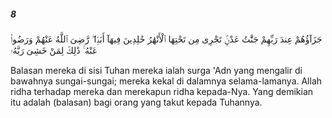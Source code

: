 ##### 8

<span class="ayah">جَزَآؤُهُمْ عِندَ رَبِّهِمْ جَنَّٰتُ عَدْنٍۢ تَجْرِى مِن تَحْتِهَا ٱلْأَنْهَٰرُ خَٰلِدِينَ فِيهَآ أَبَدًۭا ۖ رَّضِىَ ٱللَّهُ عَنْهُمْ وَرَضُوا۟ عَنْهُ ۚ ذَٰلِكَ لِمَنْ خَشِىَ رَبَّهُۥ</span>

<span class="ayah_translation">Balasan mereka di sisi Tuhan mereka ialah surga 'Adn yang mengalir di bawahnya sungai-sungai; mereka kekal di dalamnya selama-lamanya. Allah ridha terhadap mereka dan merekapun ridha kepada-Nya. Yang demikian itu adalah (balasan) bagi orang yang takut kepada Tuhannya.</span>
